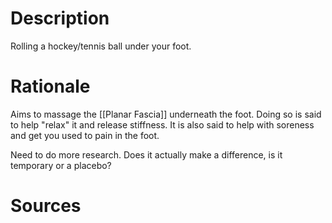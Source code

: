 # Description
Rolling a hockey/tennis ball under your foot.
# Rationale
Aims to massage the [[Planar Fascia]] underneath the foot. Doing so is said to help "relax" it and release stiffness. It is also said to help with soreness and get you used to pain in the foot.

Need to do more research. Does it actually make a difference, is it temporary or a placebo?
# Sources
